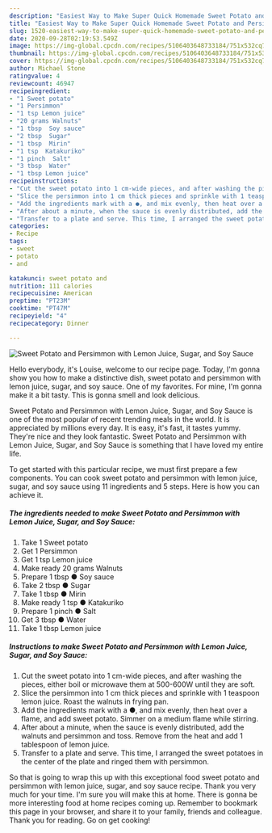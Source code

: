 ```yaml
---
description: "Easiest Way to Make Super Quick Homemade Sweet Potato and Persimmon with Lemon Juice, Sugar, and Soy Sauce"
title: "Easiest Way to Make Super Quick Homemade Sweet Potato and Persimmon with Lemon Juice, Sugar, and Soy Sauce"
slug: 1520-easiest-way-to-make-super-quick-homemade-sweet-potato-and-persimmon-with-lemon-juice-sugar-and-soy-sauce
date: 2020-09-28T02:19:53.549Z
image: https://img-global.cpcdn.com/recipes/5106403648733184/751x532cq70/sweet-potato-and-persimmon-with-lemon-juice-sugar-and-soy-sauce-recipe-main-photo.jpg
thumbnail: https://img-global.cpcdn.com/recipes/5106403648733184/751x532cq70/sweet-potato-and-persimmon-with-lemon-juice-sugar-and-soy-sauce-recipe-main-photo.jpg
cover: https://img-global.cpcdn.com/recipes/5106403648733184/751x532cq70/sweet-potato-and-persimmon-with-lemon-juice-sugar-and-soy-sauce-recipe-main-photo.jpg
author: Michael Stone
ratingvalue: 4
reviewcount: 46947
recipeingredient:
- "1 Sweet potato"
- "1 Persimmon"
- "1 tsp Lemon juice"
- "20 grams Walnuts"
- "1 tbsp  Soy sauce"
- "2 tbsp  Sugar"
- "1 tbsp  Mirin"
- "1 tsp  Katakuriko"
- "1 pinch  Salt"
- "3 tbsp  Water"
- "1 tbsp Lemon juice"
recipeinstructions:
- "Cut the sweet potato into 1 cm-wide pieces, and after washing the pieces, either boil or microwave them at 500-600W until they are soft."
- "Slice the persimmon into 1 cm thick pieces and sprinkle with 1 teaspoon lemon juice. Roast the walnuts in frying pan."
- "Add the ingredients mark with a ●, and mix evenly, then heat over a flame, and add sweet potato. Simmer on a medium flame while stirring."
- "After about a minute, when the sauce is evenly distributed, add the walnuts and persimmon and toss. Remove from the heat and add 1 tablespoon of lemon juice."
- "Transfer to a plate and serve. This time, I arranged the sweet potatoes in the center of the plate and ringed them with persimmon."
categories:
- Recipe
tags:
- sweet
- potato
- and

katakunci: sweet potato and 
nutrition: 111 calories
recipecuisine: American
preptime: "PT23M"
cooktime: "PT47M"
recipeyield: "4"
recipecategory: Dinner

---
```



![Sweet Potato and Persimmon with Lemon Juice, Sugar, and Soy Sauce](https://img-global.cpcdn.com/recipes/5106403648733184/751x532cq70/sweet-potato-and-persimmon-with-lemon-juice-sugar-and-soy-sauce-recipe-main-photo.jpg)

Hello everybody, it's Louise, welcome to our recipe page. Today, I'm gonna show you how to make a distinctive dish, sweet potato and persimmon with lemon juice, sugar, and soy sauce. One of my favorites. For mine, I'm gonna make it a bit tasty. This is gonna smell and look delicious.

Sweet Potato and Persimmon with Lemon Juice, Sugar, and Soy Sauce is one of the most popular of recent trending meals in the world. It is appreciated by millions every day. It is easy, it's fast, it tastes yummy. They're nice and they look fantastic. Sweet Potato and Persimmon with Lemon Juice, Sugar, and Soy Sauce is something that I have loved my entire life.




To get started with this particular recipe, we must first prepare a few components. You can cook sweet potato and persimmon with lemon juice, sugar, and soy sauce using 11 ingredients and 5 steps. Here is how you can achieve it.

<!--inarticleads1-->

##### The ingredients needed to make Sweet Potato and Persimmon with Lemon Juice, Sugar, and Soy Sauce:

1. Take 1 Sweet potato
1. Get 1 Persimmon
1. Get 1 tsp Lemon juice
1. Make ready 20 grams Walnuts
1. Prepare 1 tbsp ● Soy sauce
1. Take 2 tbsp ● Sugar
1. Take 1 tbsp ● Mirin
1. Make ready 1 tsp ● Katakuriko
1. Prepare 1 pinch ● Salt
1. Get 3 tbsp ● Water
1. Take 1 tbsp Lemon juice




<!--inarticleads2-->

##### Instructions to make Sweet Potato and Persimmon with Lemon Juice, Sugar, and Soy Sauce:

1. Cut the sweet potato into 1 cm-wide pieces, and after washing the pieces, either boil or microwave them at 500-600W until they are soft.
1. Slice the persimmon into 1 cm thick pieces and sprinkle with 1 teaspoon lemon juice. Roast the walnuts in frying pan.
1. Add the ingredients mark with a ●, and mix evenly, then heat over a flame, and add sweet potato. Simmer on a medium flame while stirring.
1. After about a minute, when the sauce is evenly distributed, add the walnuts and persimmon and toss. Remove from the heat and add 1 tablespoon of lemon juice.
1. Transfer to a plate and serve. This time, I arranged the sweet potatoes in the center of the plate and ringed them with persimmon.




So that is going to wrap this up with this exceptional food sweet potato and persimmon with lemon juice, sugar, and soy sauce recipe. Thank you very much for your time. I'm sure you will make this at home. There is gonna be more interesting food at home recipes coming up. Remember to bookmark this page in your browser, and share it to your family, friends and colleague. Thank you for reading. Go on get cooking!
